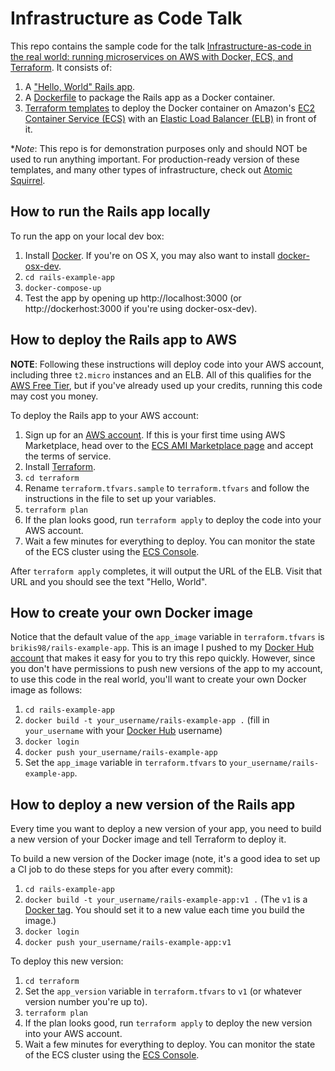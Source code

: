 # Infrastructure as Code Talk

This repo contains the sample code for the talk [Infrastructure-as-code in the real world: running microservices on AWS
with Docker, ECS, and Terraform](http://www.incontrodevops.it/sessions/infrastructure-as-code-in-the-real-world-running-microservices-on-aws-with-docker-ecs-and-terraform/).
It consists of:

1. A ["Hello, World" Rails app](./rails-example-app).
2. A [Dockerfile](./rails-example-app/Dockerfile) to package the Rails app as a Docker container.
3. [Terraform templates](./terraform) to deploy the Docker container on Amazon's [EC2 Container Service
   (ECS)](https://aws.amazon.com/ecs/) with an [Elastic Load Balancer (ELB)](https://aws.amazon.com/elasticloadbalancing/)
   in front of it.

**Note*: This repo is for demonstration purposes only and should NOT be used to run anything important. For
production-ready version of these templates, and many other types of infrastructure, check out
[Atomic Squirrel](http://atomic-squirrel.net/).

## How to run the Rails app locally

To run the app on your local dev box:

1. Install [Docker](https://www.docker.com/). If you're on OS X, you may also want to install
   [docker-osx-dev](https://github.com/brikis98/docker-osx-dev).
2. `cd rails-example-app`
3. `docker-compose-up`
4. Test the app by opening up http://localhost:3000 (or http://dockerhost:3000 if you're using docker-osx-dev).

## How to deploy the Rails app to AWS

**NOTE**: Following these instructions will deploy code into your AWS account, including three `t2.micro` instances and
an ELB. All of this qualifies for the [AWS Free Tier](https://aws.amazon.com/free/), but if you've already used up your
credits, running this code may cost you money.

To deploy the Rails app to your AWS account:

1. Sign up for an [AWS account](https://aws.amazon.com/). If this is your first time using AWS Marketplace, head over
   to the [ECS AMI Marketplace page](https://aws.amazon.com/marketplace/ordering?productId=4ce33fd9-63ff-4f35-8d3a-939b641f1931)
   and accept the terms of service.
2. Install [Terraform](https://www.terraform.io/).
3. `cd terraform`
4. Rename `terraform.tfvars.sample` to `terraform.tfvars` and follow the instructions in the file to set up your
   variables.
5. `terraform plan`
6. If the plan looks good, run `terraform apply` to deploy the code into your AWS account.
7. Wait a few minutes for everything to deploy. You can monitor the state of the ECS cluster using the [ECS
   Console](https://console.aws.amazon.com/ecs/home).

After `terraform apply` completes, it will output the URL of the ELB. Visit that URL and you should see the text
"Hello, World".

## How to create your own Docker image

Notice that the default value of the `app_image` variable in `terraform.tfvars` is `brikis98/rails-example-app`.
This is an image I pushed to my [Docker Hub account](https://hub.docker.com/r/brikis98/rails-example-app/) that makes
it easy for you to try this repo quickly. However, since you don't have permissions to push new versions of the app to
my account, to use this code in the real world, you'll want to create your own Docker image as follows:

1. `cd rails-example-app`
2. `docker build -t your_username/rails-example-app .` (fill in `your_username` with your [Docker
   Hub](https://hub.docker.com/) username)
3. `docker login`
4. `docker push your_username/rails-example-app`
5. Set the `app_image` variable in `terraform.tfvars` to `your_username/rails-example-app`.

## How to deploy a new version of the Rails app

Every time you want to deploy a new version of your app, you need to build a new version of your Docker image and tell
Terraform to deploy it.

To build a new version of the Docker image (note, it's a good idea to set up a CI job to do these steps for you after
every commit):

1. `cd rails-example-app`
2. `docker build -t your_username/rails-example-app:v1 .` (The `v1` is a [Docker
   tag](https://docs.docker.com/mac/step_six/). You should set it to a new value each time you build the image.)
3. `docker login`
4. `docker push your_username/rails-example-app:v1`

To deploy this new version:

1. `cd terraform`
2. Set the `app_version` variable in `terraform.tfvars` to `v1` (or whatever version number you're up to).
3. `terraform plan`
4. If the plan looks good, run `terraform apply` to deploy the new version into your AWS account.
5. Wait a few minutes for everything to deploy. You can monitor the state of the ECS cluster using the [ECS
   Console](https://console.aws.amazon.com/ecs/home).

